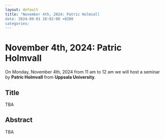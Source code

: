```yaml
---
layout: default
title: "November 4th, 2024: Patric Holmvall
date: 2024-09-01 10:02:00 +0200
categories:
---
```


# November 4th, 2024: Patric Holmvall

On Monday, November 4th, 2024 from 11 am to 12 am we will host a seminar by **Patric Holmvall** from **Uppsala University**. 

## Title

TBA


## Abstract 

TBA







